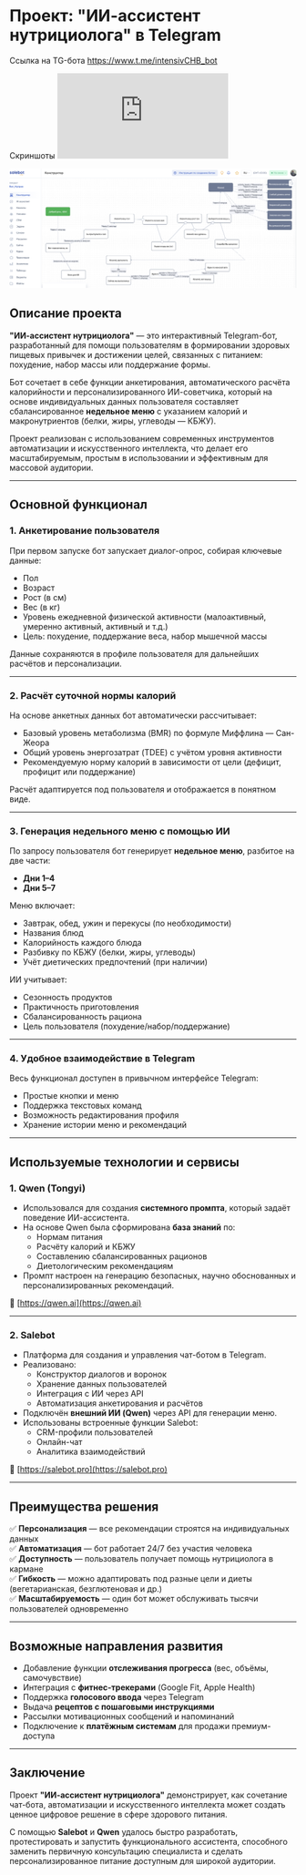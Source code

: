 # Проект: "ИИ-ассистент нутрициолога" в Telegram
Ссылка на TG-бота https://www.t.me/intensivCHB_bot

Скриншоты
![Скриншот 1](https://github.com/PavelKoff2025/ai_asistent_nutrio/blob/main/1%D0%98%D0%BD%D1%82_%D0%94%D0%971.pdf)

![Скриншот 2](https://github.com/PavelKoff2025/ai_asistent_nutrio/blob/main/%D0%A1%D0%BD%D0%B8%D0%BC%D0%BE%D0%BA%20%D1%8D%D0%BA%D1%80%D0%B0%D0%BD%D0%B0%202025-08-26%20%D0%B2%2021.46.14.png?raw=true)

## Описание проекта

**"ИИ-ассистент нутрициолога"** — это интерактивный Telegram-бот, разработанный для помощи пользователям в формировании здоровых пищевых привычек и достижении целей, связанных с питанием: похудение, набор массы или поддержание формы.  

Бот сочетает в себе функции анкетирования, автоматического расчёта калорийности и персонализированного ИИ-советчика, который на основе индивидуальных данных пользователя составляет сбалансированное **недельное меню** с указанием калорий и макронутриентов (белки, жиры, углеводы — КБЖУ).

Проект реализован с использованием современных инструментов автоматизации и искусственного интеллекта, что делает его масштабируемым, простым в использовании и эффективным для массовой аудитории.

---

## Основной функционал

### 1. Анкетирование пользователя
При первом запуске бот запускает диалог-опрос, собирая ключевые данные:
- Пол
- Возраст
- Рост (в см)
- Вес (в кг)
- Уровень ежедневной физической активности (малоактивный, умеренно активный, активный и т.д.)
- Цель: похудение, поддержание веса, набор мышечной массы

Данные сохраняются в профиле пользователя для дальнейших расчётов и персонализации.

---

### 2. Расчёт суточной нормы калорий
На основе анкетных данных бот автоматически рассчитывает:
- Базовый уровень метаболизма (BMR) по формуле Миффлина — Сан-Жеора
- Общий уровень энергозатрат (TDEE) с учётом уровня активности
- Рекомендуемую норму калорий в зависимости от цели (дефицит, профицит или поддержание)

Расчёт адаптируется под пользователя и отображается в понятном виде.

---

### 3. Генерация недельного меню с помощью ИИ
По запросу пользователя бот генерирует **недельное меню**, разбитое на две части:
- **Дни 1–4**
- **Дни 5–7**

Меню включает:
- Завтрак, обед, ужин и перекусы (по необходимости)
- Названия блюд
- Калорийность каждого блюда
- Разбивку по КБЖУ (белки, жиры, углеводы)
- Учёт диетических предпочтений (при наличии)

ИИ учитывает:
- Сезонность продуктов
- Практичность приготовления
- Сбалансированность рациона
- Цель пользователя (похудение/набор/поддержание)

---

### 4. Удобное взаимодействие в Telegram
Весь функционал доступен в привычном интерфейсе Telegram:
- Простые кнопки и меню
- Поддержка текстовых команд
- Возможность редактирования профиля
- Хранение истории меню и рекомендаций

---

## Используемые технологии и сервисы

### 1. **Qwen (Tongyi)**  
- Использовался для создания **системного промпта**, который задаёт поведение ИИ-ассистента.
- На основе Qwen была сформирована **база знаний** по:
  - Нормам питания
  - Расчёту калорий и КБЖУ
  - Составлению сбалансированных рационов
  - Диетологическим рекомендациям
- Промпт настроен на генерацию безопасных, научно обоснованных и персонализированных рекомендаций.

🔗 [https://qwen.ai](https://qwen.ai)

---

### 2. **Salebot**  
- Платформа для создания и управления чат-ботом в Telegram.
- Реализовано:
  - Конструктор диалогов и воронок
  - Хранение данных пользователей
  - Интеграция с ИИ через API
  - Автоматизация анкетирования и расчётов
- Подключён **внешний ИИ (Qwen)** через API для генерации меню.
- Использованы встроенные функции Salebot:
  - CRM-профили пользователей
  - Онлайн-чат
  - Аналитика взаимодействий

🔗 [https://salebot.pro](https://salebot.pro)

---

## Преимущества решения

✅ **Персонализация** — все рекомендации строятся на индивидуальных данных  
✅ **Автоматизация** — бот работает 24/7 без участия человека  
✅ **Доступность** — пользователь получает помощь нутрициолога в кармане  
✅ **Гибкость** — можно адаптировать под разные цели и диеты (вегетарианская, безглютеновая и др.)  
✅ **Масштабируемость** — один бот может обслуживать тысячи пользователей одновременно  

---

## Возможные направления развития

- Добавление функции **отслеживания прогресса** (вес, объёмы, самочувствие)
- Интеграция с **фитнес-трекерами** (Google Fit, Apple Health)
- Поддержка **голосового ввода** через Telegram
- Выдача **рецептов с пошаговыми инструкциями**
- Рассылки мотивационных сообщений и напоминаний
- Подключение к **платёжным системам** для продажи премиум-доступа

---

## Заключение

Проект **"ИИ-ассистент нутрициолога"** демонстрирует, как сочетание чат-бота, автоматизации и искусственного интеллекта может создать ценное цифровое решение в сфере здорового питания.  

С помощью **Salebot** и **Qwen** удалось быстро разработать, протестировать и запустить функционального ассистента, способного заменить первичную консультацию специалиста и сделать персонализированное питание доступным для широкой аудитории.
